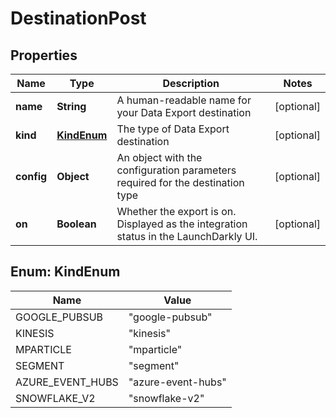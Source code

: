 

# DestinationPost


## Properties

| Name | Type | Description | Notes |
|------------ | ------------- | ------------- | -------------|
|**name** | **String** | A human-readable name for your Data Export destination |  [optional] |
|**kind** | [**KindEnum**](#KindEnum) | The type of Data Export destination |  [optional] |
|**config** | **Object** | An object with the configuration parameters required for the destination type |  [optional] |
|**on** | **Boolean** | Whether the export is on. Displayed as the integration status in the LaunchDarkly UI. |  [optional] |



## Enum: KindEnum

| Name | Value |
|---- | -----|
| GOOGLE_PUBSUB | &quot;google-pubsub&quot; |
| KINESIS | &quot;kinesis&quot; |
| MPARTICLE | &quot;mparticle&quot; |
| SEGMENT | &quot;segment&quot; |
| AZURE_EVENT_HUBS | &quot;azure-event-hubs&quot; |
| SNOWFLAKE_V2 | &quot;snowflake-v2&quot; |



